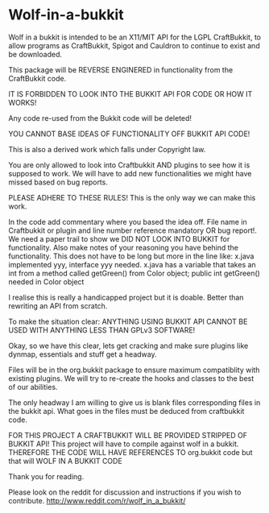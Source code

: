 Wolf-in-a-bukkit
================

Wolf in a bukkit is intended to be an X11/MIT API for the LGPL CraftBukkit, to allow programs as CraftBukkit, Spigot and Cauldron to continue to exist and be downloaded.

This package will be REVERSE ENGINERED in functionality from the CraftBukkit code.

IT IS FORBIDDEN TO LOOK INTO THE BUKKIT API FOR CODE OR HOW IT WORKS!

Any code re-used from the Bukkit code will be deleted!

YOU CANNOT BASE IDEAS OF FUNCTIONALITY OFF BUKKIT API CODE!

This is also a derived work which falls under Copyright law.

You are only allowed to look into Craftbukkit AND plugins to see how it is supposed to work.
We will have to add new functionalities we might have missed based on bug reports.

PLEASE ADHERE TO THESE RULES! This is the only way we can make this work.

In the code add commentary where you based the idea off. File name in Craftbukkit or plugin and line number reference mandatory OR bug report!.
We need a paper trail to show we DID NOT LOOK INTO BUKKIT for functionality.
Also make notes of your reasoning you have behind the functionality. This does not have to be long but more in the line like:
    x.java implemented yyy, interface yyy needed.
    x.java has a variable that takes an int from a method called getGreen() from Color object; public int getGreen() needed in Color object


I realise this is really a handicapped project but it is doable. Better than rewriting an API from scratch.

To make the situation clear: ANYTHING USING BUKKIT API CANNOT BE USED WITH ANYTHING LESS THAN GPLv3 SOFTWARE!

Okay, so we have this clear, lets get cracking and make sure plugins like dynmap, essentials and stuff get a headway.

Files will be in the org.bukkit package to ensure maximum compatiblity with existing plugins.
We will try to re-create the hooks and classes to the best of our abilities.

The only headway I am willing to give us is blank files corresponding files in the bukkit api. What goes in the files must be deduced from craftbukkit code.

FOR THIS PROJECT A CRAFTBUKKIT WILL BE PROVIDED STRIPPED OF BUKKIT API!
This project will have to compile against wolf in a bukkit.
THEREFORE THE CODE WILL HAVE REFERENCES TO org.bukkit code but that will WOLF IN A BUKKIT CODE

Thank you for reading.

Please look on the reddit for discussion and instructions if you wish to contribute.
http://www.reddit.com/r/wolf_in_a_bukkit/


